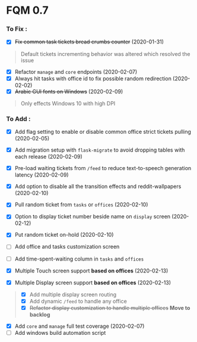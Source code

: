 # FQM 0.7

### To Fix :

- [x] ~~Fix common task tickets bread crumbs counter~~ (2020-01-31)
> Default tickets incrementing behavior was altered which resolved the issue
- [x] Refactor `manage` and `core` endpoints (2020-02-07)
- [x] Always hit tasks with office id to fix possible random redirection (2020-02-02)
- [x] ~~Arabic GUI fonts on Windows~~ (2020-02-09)
> Only effects Windows 10 with high DPI


### To Add :

- [x] Add flag setting to enable or disable common office strict tickets pulling (2020-02-05)
- [x] Add migration setup with `flask-migrate` to avoid dropping tables with each release (2020-02-09)
- [x] Pre-load waiting tickets from `/feed` to reduce text-to-speech generation latency (2020-02-09)
- [x] Add option to disable all the transition effects and reddit-wallpapers (2020-02-10)
- [x] Pull random ticket from `tasks` or `offices` (2020-02-10)
- [x] Option to display ticket number beside name on `display` screen (2020-02-12)
- [x] Put random ticket on-hold (2020-02-10)
- [ ] Add office and tasks customization screen
- [ ] Add time-spent-waiting column in `tasks` and `offices`

- [x] Multiple Touch screen support **based on offices** (2020-02-13)
- [x] Multiple Display screen support **based on offices** (2020-02-13)
> - [x] Add multiple display screen routing
> - [x] Add dynamic `/feed` to handle any office
> - [x] ~~Refactor display customization to handle multiple offices~~ **Move to backlog**

- [x] Add `core` and `manage` full test coverage (2020-02-07)
- [ ] Add windows build automation script
